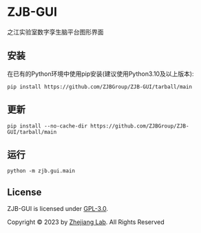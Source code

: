 # ZJB-GUI
之江实验室数字孪生脑平台图形界面

## 安装

在已有的Python环境中使用pip安装(建议使用Python3.10及以上版本):

```
pip install https://github.com/ZJBGroup/ZJB-GUI/tarball/main
```

## 更新

```
pip install --no-cache-dir https://github.com/ZJBGroup/ZJB-GUI/tarball/main
```

## 运行

```
python -m zjb.gui.main
```

License
---

ZJB-GUI is licensed under [GPL-3.0](LICENSE).

Copyright © 2023 by [Zhejiang Lab](https://www.zhejianglab.com/). All Rights Reserved